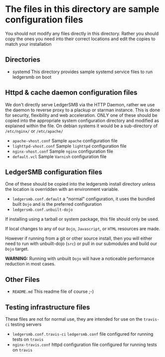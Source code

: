 # The files in this directory are sample configuration files

You should not modify any files directly in this directory.
Rather you should copy the ones you need into their correct locations and edit
the copies to match your installation

## Directories

* systemd
This directory provides sample systemd service files to run ledgersmb on boot

## Httpd & cache daemon configuration files

We don't directly serve LedgerSMB via the HTTP Daemon, rather we use the daemon
to reverse proxy to a plackup or starman instance.
This is done for security, flexibility and web acceleration.
ONLY one of these should be copied into the appropriate system configuration
directory and modified as explained within the file.
On debian systems it would be a sub-directory of `/etc/nginx/` or `/etc/apache/`

* `apache-vhost.conf`
Sample `apache` configuration file
* `lighttpd-vhost.conf`
Sample `lighttpd` configuration file
* `nginx-vhost.conf`
Sample `nginx` configuration file
* `default.vcl`
Sample `Varnish` configuration file

## LedgerSMB configuration files

One of these should be copied into the ledgersmb install directory unless the
location is overridden with an environment variable.

* `ledgersmb.conf.default`
a "normal" configuration, it uses the bundled built `Dojo` and is the preferred configuration
* `ledgersmb.conf.unbuilt-dojo`

If installing using a tarball or system package, this file should only be used.

If local changes to any of our `Dojo`, `Javascript`, or `HTML` resources are made.

However if running from a git or other source install, then you will either need
to run with unbuilt-dojo (`src`) or pull in our submodules and build our `Dojo` target.

__WARNING:__ Running with unbuilt `Dojo` will have a noticeable performance
reduction in most cases.

## Other Files

* `README.md`
This readme file of course ;-)

## Testing infrastructure files

These files are not for normal use,
they are intended for use on the `travis-ci` testing servers

* `ledgersmb.conf.travis-ci`
`ledgersmb.conf` file configured for running tests on `travis`
* `nginx-travis.conf`
httpd configuration file configured for running tests on `travis`
